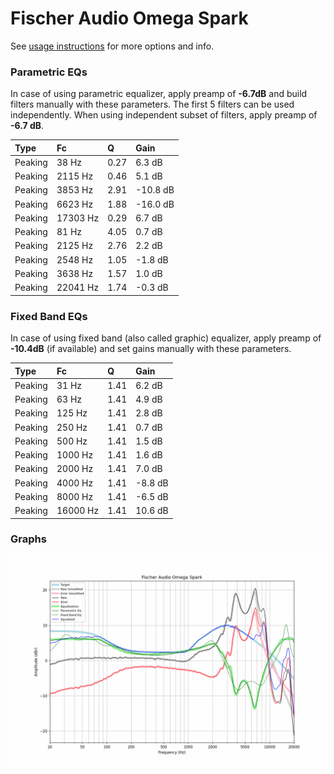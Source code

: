 # Fischer Audio Omega Spark
See [usage instructions](https://github.com/jaakkopasanen/AutoEq#usage) for more options and info.

### Parametric EQs
In case of using parametric equalizer, apply preamp of **-6.7dB** and build filters manually
with these parameters. The first 5 filters can be used independently.
When using independent subset of filters, apply preamp of **-6.7 dB**.

| Type    | Fc       |    Q | Gain     |
|:--------|:---------|:-----|:---------|
| Peaking | 38 Hz    | 0.27 | 6.3 dB   |
| Peaking | 2115 Hz  | 0.46 | 5.1 dB   |
| Peaking | 3853 Hz  | 2.91 | -10.8 dB |
| Peaking | 6623 Hz  | 1.88 | -16.0 dB |
| Peaking | 17303 Hz | 0.29 | 6.7 dB   |
| Peaking | 81 Hz    | 4.05 | 0.7 dB   |
| Peaking | 2125 Hz  | 2.76 | 2.2 dB   |
| Peaking | 2548 Hz  | 1.05 | -1.8 dB  |
| Peaking | 3638 Hz  | 1.57 | 1.0 dB   |
| Peaking | 22041 Hz | 1.74 | -0.3 dB  |

### Fixed Band EQs
In case of using fixed band (also called graphic) equalizer, apply preamp of **-10.4dB**
(if available) and set gains manually with these parameters.

| Type    | Fc       |    Q | Gain    |
|:--------|:---------|:-----|:--------|
| Peaking | 31 Hz    | 1.41 | 6.2 dB  |
| Peaking | 63 Hz    | 1.41 | 4.9 dB  |
| Peaking | 125 Hz   | 1.41 | 2.8 dB  |
| Peaking | 250 Hz   | 1.41 | 0.7 dB  |
| Peaking | 500 Hz   | 1.41 | 1.5 dB  |
| Peaking | 1000 Hz  | 1.41 | 1.6 dB  |
| Peaking | 2000 Hz  | 1.41 | 7.0 dB  |
| Peaking | 4000 Hz  | 1.41 | -8.8 dB |
| Peaking | 8000 Hz  | 1.41 | -6.5 dB |
| Peaking | 16000 Hz | 1.41 | 10.6 dB |

### Graphs
![](./Fischer%20Audio%20Omega%20Spark.png)